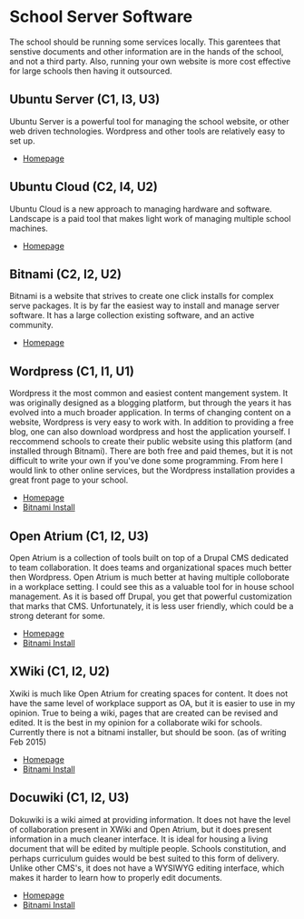 # School Server Software

The school should be running some services locally. This garentees that senstive documents and other information are in the hands of the school, and not a third party. Also, running your own website is more cost effective for large schools then having it outsourced.

## Ubuntu Server (C1, I3, U3)

Ubuntu Server is a powerful tool for managing the school website, or other web driven technologies. Wordpress and other tools are relatively easy to set up.

* [Homepage](http://www.ubuntu.com/server)

## Ubuntu Cloud (C2, I4, U2)

Ubuntu Cloud is a new approach to managing hardware and software. Landscape is a paid tool that makes light work of managing multiple school machines.

* [Homepage](http://www.ubuntu.com/cloud)

## Bitnami (C2, I2, U2)

Bitnami is a website that strives to create one click installs for complex serve packages. It is by far the easiest way to install and manage server software. It has a large collection existing software, and an active community.

* [Homepage](https://bitnami.com/)

## Wordpress (C1, I1, U1)

Wordpress it the most common and easiest content mangement system. It was originally designed as a blogging platform, but through the years it has evolved into a much broader application. In terms of changing content on a website, Wordpress is very easy to work with. In addition to providing a free blog, one can also download wordpress and host the application yourself. I reccommend schools to create their public website using this platform (and installed through Bitnami). There are both free and paid themes, but it is not difficult to write your own if you've done some programming. From here I would link to other online services, but the Wordpress installation provides a great front page to your school.

* [Homepage](https://wordpress.org/)
* [Bitnami Install](https://bitnami.com/stack/wordpress)

## Open Atrium (C1, I2, U3)

Open Atrium is a collection of tools built on top of a Drupal CMS dedicated to team collaboration. It does teams and organizational spaces much better then Wordpress. Open Atrium is much better at having multiple colloborate in a workplace setting. I could see this as a valuable tool for in house school management. As it is based off Drupal, you get that powerful customization that marks that CMS. Unfortunately, it is less user friendly, which could be a strong deterant for some.

* [Homepage](http://openatrium.com/#!/)
* [Bitnami Install](https://bitnami.com/stack/openatrium)

## XWiki (C1, I2, U2)

Xwiki is much like Open Atrium for creating spaces for content. It does not have the same level of workplace support as OA, but it is easier to use in my opinion. True to being a wiki, pages that are created can be revised and edited. It is the best in my opinion for a collaborate wiki for schools. Currently there is not a bitnami installer, but should be soon. (as of writing Feb 2015)

* [Homepage](http://www.xwiki.org/xwiki/bin/view/Main/)
* [Bitnami Install](https://bitnami.com/stack/xwiki)

## Docuwiki (C1, I2, U3)

Dokuwiki is a wiki aimed at providing information. It does not have the level of collaboration present in XWiki and Open Atrium, but it does present information in a much cleaner interface. It is ideal for housing a living document that will be edited by multiple people. Schools constitution, and perhaps curriculum guides would be best suited to this form of delivery. Unlike other CMS's, it does not have a WYSIWYG editing interface, which makes it harder to learn how to properly edit documents.

* [Homepage](https://www.dokuwiki.org/dokuwiki#)
* [Bitnami Install](https://bitnami.com/stack/dokuwiki)
